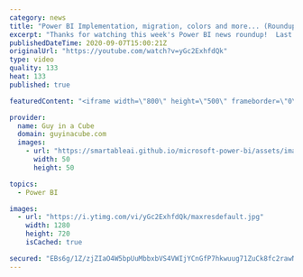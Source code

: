 ```yaml
---
category: news
title: "Power BI Implementation, migration, colors and more... (Roundup | Sept 7, 2020)"
excerpt: "Thanks for watching this week's Power BI news roundup!  Last weeks roundup: https://guyinacu.be/roundup192 Patrick's tech video: https://guyinacu.be/personalview  GIAC Clips Channel: https://guyincu.be/clips  🔴 Live Replay: https://guyinacu.be/live024  📢 Become a member: https://guyinacu.be/membership"
publishedDateTime: 2020-09-07T15:00:21Z
originalUrl: "https://youtube.com/watch?v=yGc2ExhfdQk"
type: video
quality: 133
heat: 133
published: true

featuredContent: "<iframe width=\"800\" height=\"500\" frameborder=\"0\" src=\"https://www.youtube.com/embed/yGc2ExhfdQk\" allow=\"accelerometer; autoplay; encrypted-media; gyroscope; picture-in-picture\" allowfullscreen></iframe>"

provider:
  name: Guy in a Cube
  domain: guyinacube.com
  images:
    - url: "https://smartableai.github.io/microsoft-power-bi/assets/images/organizations/guyinacube.com-50x50.jpg"
      width: 50
      height: 50

topics:
  - Power BI

images:
  - url: "https://i.ytimg.com/vi/yGc2ExhfdQk/maxresdefault.jpg"
    width: 1280
    height: 720
    isCached: true

secured: "EBs6g/1Z/zjZIaO4W5bpUuMbbxbVS4VWIjYCnGfP7hkwuug71ZuCk8fc2rawNRawFVQu0tZqh7MHHWKCmDqORGTW14g6jY9yPLIEEtT5ESF8xPhKF9RhSEad5ugEgH1IDu3J5ZdBNqW142xA58l/JgP1cN4QwAF7oyBGYjarjTcbLyoBP7Jl5Ik8l2tfwvbZ5fiAxc44NS7nGuPLXxj4k3k/9bZeDkJM9jD8/945GT9SyJNOgeR1XxRAA1mLq6BgGdndQBPnE5L8HiI7SinP0GkN21r3hOxP6gZWD1FjYYhxTwvoQgIkNStzJcma7KVbYkcGhZuyHUeWepE7AHfxxv0pHWNOGHXxhCiuSpzNkRwe0NRTsrIXqQq2UYYNMQPaqRlWxgylCvZBfs0/haTOp3APQUbzBYJFl0aepfgDn98=;eydmZ4qMKEfd+wKtQMGTUg=="
---
```



